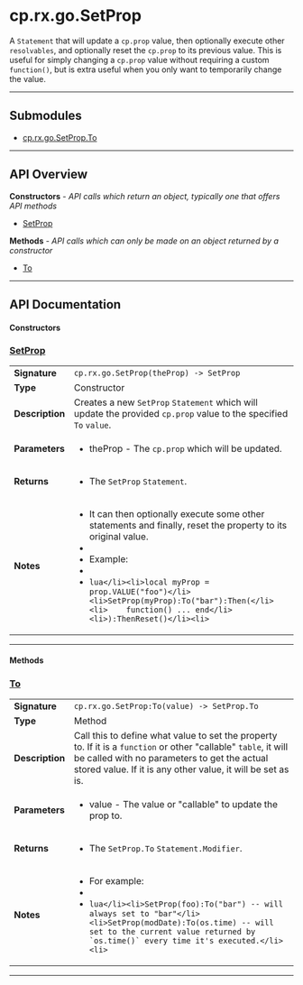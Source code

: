 # cp.rx.go.SetProp

A `Statement` that will update a `cp.prop` value, then optionally execute other `resolvables`, and optionally reset the `cp.prop` to its previous value.
This is useful for simply changing a `cp.prop` value without requiring a custom `function()`, but is extra useful when you only want to temporarily change
the value.

---

## Submodules
 * [cp.rx.go.SetProp.To](cp.rx.go.SetProp.To.md)

---

## API Overview
**Constructors** - _API calls which return an object, typically one that offers API methods_
 * [SetProp](#setprop)

**Methods** - _API calls which can only be made on an object returned by a constructor_
 * [To](#to)


---

## API Documentation

#### Constructors


### [SetProp](#setprop)

|                                             |                                                                                     |
| --------------------------------------------|-------------------------------------------------------------------------------------|
| **Signature**                               | `cp.rx.go.SetProp(theProp) -> SetProp`                                                                    |
| **Type**                                    | Constructor                                                                     |
| **Description**                             | Creates a new `SetProp` `Statement` which will update the provided `cp.prop` value to the specified `To` `value`.                                                                     |
| **Parameters**                              | <ul><li>theProp - The `cp.prop` which will be updated.</li></ul> |
| **Returns**                                 | <ul><li>The `SetProp` `Statement`.</li></ul>          |
| **Notes**                                   | <ul><li>It can then optionally execute some other statements and finally, reset the property to its original value.</li><li></li><li>Example:</li><li></li><li>```lua</li><li>local myProp = prop.VALUE("foo")</li><li>SetProp(myProp):To("bar"):Then(</li><li>    function() ... end</li><li>):ThenReset()</li><li>```</li></ul> |

---

#### Methods


### [To](#to)

|                                             |                                                                                     |
| --------------------------------------------|-------------------------------------------------------------------------------------|
| **Signature**                               | `cp.rx.go.SetProp:To(value) -> SetProp.To`                                                                    |
| **Type**                                    | Method                                                                     |
| **Description**                             | Call this to define what value to set the property to. If it is a `function` or other "callable" `table`, it will be called with no parameters to get the actual stored value. If it is any other value, it will be set as is.                                                                     |
| **Parameters**                              | <ul><li>value - The value or "callable" to update the prop to.</li></ul> |
| **Returns**                                 | <ul><li>The `SetProp.To` `Statement.Modifier`.</li></ul>          |
| **Notes**                                   | <ul><li>For example:</li><li></li><li>```lua</li><li>SetProp(foo):To("bar") -- will always set to "bar"</li><li>SetProp(modDate):To(os.time) -- will set to the current value returned by `os.time()` every time it's executed.</li><li>```</li></ul> |

---

